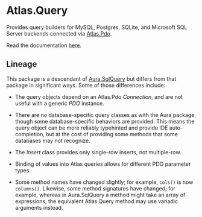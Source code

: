 # Atlas.Query

Provides query builders for MySQL, Postgres, SQLite, and Microsoft SQL Server
backends connected via [Atlas.Pdo][].

Read the documentation [here](./docs/index.md).

## Lineage

This package is a descendant of [Aura.SqlQuery][] but differs from that package
in significant ways. Some of those differences include:

- The query objects depend on an Atlas.Pdo _Connection_, and are not useful
  with a generic _PDO_ instance.

- There are no database-specific query classes as with the Aura package, though
  some database-specific behaviors are provided. This means the query object can
  be more reliably typehinted and provide IDE auto-completion, but at the cost
  of providing some methods that some databases may not   recognize.

- The _Insert_ class provides only single-row inserts, not multiple-row.

- Binding of values into Atlas queries allows for different PDO parameter
  types.

- Some method names have changed slightly; for example, `cols()` is now
  `columns()`. Likewise, some method signatures have changed; for example,
  whereas in Aura.SqlQuery a method might take an array of expressions,
  the equivalent Atlas.Query method may use variadic arguments instead.

[Atlas.Pdo]: https://github.com/atlasphp/Atlas.Pdo
[Aura.SqlQuery]: https://github.com/auraphp/Aura.SqlQuery
